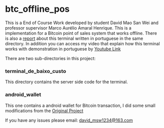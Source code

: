 # btc_offline_pos
This is a End of Course Work developed by student David Mao San Wei and professor supervisor Marco Aurélio Amaral Henrique. This is a implementation for a Bitcoin point of sales system that works offline. There is also a [report](/relatório_final_tfc_david) about this terminal written in portuguese in the same directory. In addition you can access my video that explain how this terminal works with demonstration in portuguese by [Youtube Link](https://youtu.be/moqMJZM8ooc)

There are two sub-directories in this project:

### terminal_de_baixo_custo
This directory contains the server side code for the terminal.

### android_wallet
This one contains a android wallet for Bitcoin transaction, I did some small modifications from the [Original Project](https://github.com/bitcoin-wallet/bitcoin-wallet)


If you have any issues please email: david_msw1234@163.com
